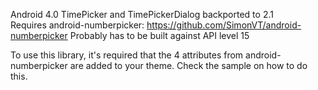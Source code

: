 Android 4.0 TimePicker and TimePickerDialog backported to 2.1  
Requires android-numberpicker: https://github.com/SimonVT/android-numberpicker
Probably has to be built against API level 15  
  
To use this library, it's required that the 4 attributes from android-numberpicker are added to your theme. Check the sample on how to do this.
